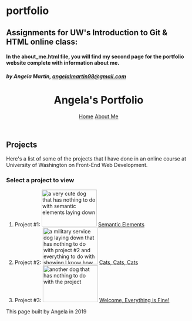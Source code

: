 # portfolio
## Assignments for UW's Introduction to Git & HTML online class:

#### In the about_me.html file, you will find my second page for the portfolio website complete with information about me.
##### by Angela Martin, angelalmartin98@gmail.com

<!DOCTYPE html>
<html lang="en">
<head>
  <meta charset="utf-8">
  <title>Angela's Portfolio</title>
  <link rel="stylesheet" type="text/css" href="styles/styles.css">
</head>
<body>
  <header>
    <h1 class="semi-important"> Angela's Portfolio</h1>
    <nav>
      <a href="index.html">Home</a>
      <a href="about_me.html">About Me</a>
    </nav>
  </header>

  <section>
    <h2> Projects</h2>
    <p id="lead-paragraph"> Here's a list of some of the projects that I have done in an online course at University of Washington on Front-End Web Development.
    <article>
      <h3>Select a project to view</h3>
      <ol class="white-text">
        <li>Project #1: <img src="https://media.defense.gov/2018/Feb/14/2001877850/780/780/0/180213-F-OC707-0934.JPG" width="150" height="100" alt="a very cute dog that has nothing to do with semantic elements laying down">
          <a href="file:///Users/angelamartin/Desktop/html100/semantic-elements/index.html">Semantic Elements</a></li>
        <li>Project #2: <img src="https://www.guideposts.org/sites/guideposts.org/files/styles/hero_box_left_lg/public/blog_post/k9_veterans.jpg?timestamp=1520443629" width="150" height="100" alt="a military service dog laying down that has nothing to do with project #2 and everything to do with showing I know how to do this">
          <a href="file:///Users/angelamartin/Desktop/html100/html-basics/sectioning-elements.html">Cats, Cats, Cats</a></li>
        <li>Project #3: <img src="https://www.dogingtonpost.com/wp-content/uploads/2016/11/MilitaryDog.jpg" width=150 height="100" alt="another dog that has nothing to do with the project">
          <a href="file:///Users/angelamartin/Desktop/html100/html-basics/index.html">Welcome, Everything is Fine!</a></li>
      </ol>
    </article>
  </section>

  <footer>
    <p class="important">This page built by Angela in 2019 </p>
  </footer>

</body>
</html>
